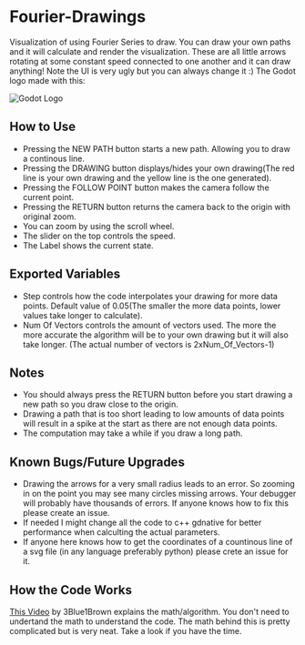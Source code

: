 # Fourier-Drawings
Visualization of using Fourier Series to draw. You can draw your own paths and it will calculate and render the visualization. These are all little arrows rotating at some constant speed connected to one another and it can draw anything! Note the UI is very ugly but you can always change it :) The Godot logo made with this:

![Godot Logo](https://user-images.githubusercontent.com/52044956/113972348-50974180-97ef-11eb-82f5-f49495a18091.png)

## How to Use
* Pressing the NEW PATH button starts a new path. Allowing you to draw a continous line.
* Pressing the DRAWING button displays/hides your own drawing(The red line is your own drawing and the yellow line is the one generated).
* Pressing the FOLLOW POINT button makes the camera follow the current point.
* Pressing the RETURN button returns the camera back to the origin with original zoom.
* You can zoom by using the scroll wheel.
* The slider on the top controls the speed.
* The Label shows the current state.

## Exported Variables
* Step controls how the code interpolates your drawing for more data points. Default value of 0.05(The smaller the more data points, lower values take longer to calculate).
* Num Of Vectors controls the amount of vectors used. The more the more accurate the algorithm will be to your own drawing but it will also take longer. (The actual number of vectors is 2xNum_Of_Vectors-1)

## Notes
* You should always press the RETURN button before you start drawing a new path so you draw close to the origin.
* Drawing a path that is too short leading to low amounts of data points will result in a spike at the start as there are not enough data points.
* The computation may take a while if you draw a long path.


## Known Bugs/Future Upgrades
* Drawing the arrows for a very small radius leads to an error. So zooming in on the point you may see many circles missing arrows. Your debugger will probably have thousands of errors. If anyone knows how to fix this please create an issue. 
* If needed I might change all the code to c++ gdnative for better performance when calculting the actual parameters.
* If anyone here knows how to get the coordinates of a countinous line of a svg file (in any language preferably python) please crete an issue for it.

## How the Code Works
[This Video](https://www.youtube.com/watch?v=r6sGWTCMz2k&t) by 3Blue1Brown explains the math/algorithm. You don't need to undertand the math to understand the code. The math behind this is pretty complicated but is very neat. Take a look if you have the time. 
